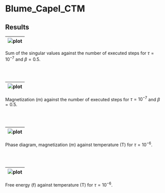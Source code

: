 # Blume_Capel_CTM

## Results


| ![plot](data/sv_sums.png) | 
|:--:| 
Sum of the singular values against the number of executed steps for $\tau = 10^{-7}$ and $\beta = 0.5$.

<br/><br/>

| ![plot](data/m_conv.png) | 
|:--:| 
Magnetization (m) against the number of executed steps for $\tau = 10^{-7}$ and $\beta = 0.5$.

<br/><br/>

| ![plot](data/phase.png) | 
|:--:| 
Phase diagram, magnetization (m) against temperature (T) for $\tau = 10^{-6}$.

<br/><br/>

| ![plot](data/free.png) | 
|:--:| 
Free energy (f) against temperature (T) for $\tau = 10^{-6}$.
